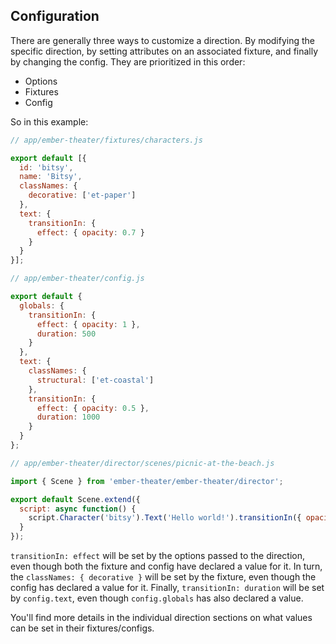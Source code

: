 ## Configuration

There are generally three ways to customize a direction. By modifying the specific direction, by setting attributes on an associated fixture, and finally by changing the config. They are prioritized in this order:

*   Options
*   Fixtures
*   Config

So in this example:

```js
// app/ember-theater/fixtures/characters.js

export default [{
  id: 'bitsy',
  name: 'Bitsy',
  classNames: {
    decorative: ['et-paper']
  },
  text: {
    transitionIn: {
      effect: { opacity: 0.7 }
    }
  }
}];

// app/ember-theater/config.js

export default {
  globals: {
    transitionIn: {
      effect: { opacity: 1 },
      duration: 500
    }
  },
  text: {
    classNames: {
      structural: ['et-coastal']
    },
    transitionIn: {
      effect: { opacity: 0.5 },
      duration: 1000
    }
  }
};

// app/ember-theater/director/scenes/picnic-at-the-beach.js

import { Scene } from 'ember-theater/ember-theater/director';

export default Scene.extend({
  script: async function() {
    script.Character('bitsy').Text('Hello world!').transitionIn({ opacity: 0.2 });
  }
});
```

`transitionIn: effect` will be set by the options passed to the direction, even though both the fixture and config have declared a value for it. In turn, the `classNames: { decorative }` will be set by the fixture, even though the config has declared a value for it. Finally, `transitionIn: duration` will be set by `config.text`, even though `config.globals` has also declared a value.

You'll find more details in the individual direction sections on what values can be set in their fixtures/configs.
